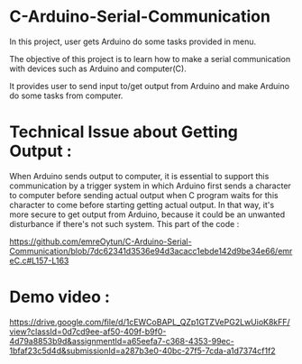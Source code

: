 # C-Arduino-Serial-Communication
In this project, user gets Arduino do some tasks provided in menu. 

The objective of this project is to learn how to make a serial communication with devices such as Arduino and computer(C).

 It provides user to send input to/get output from Arduino and make Arduino do some tasks from computer.

# Technical Issue about Getting Output :

When Arduino sends output to computer, it is essential to support this communication by a trigger system in which Arduino first sends a character to computer before sending actual output when C program waits for this character to come before starting getting actual output. In that way, it's more secure to get output from Arduino, because it could be an unwanted disturbance if there's not such system. This part of the code :

https://github.com/emreOytun/C-Arduino-Serial-Communication/blob/7dc62341d3536e94d3acacc1ebde142d9be34e66/emreC.c#L157-L163

# Demo video :

https://drive.google.com/file/d/1cEWCoBAPL_QZp1GTZVePG2LwUioK8kFF/view?classId=0d7cd9ee-af50-409f-b9f0-4d79a8853b9d&assignmentId=a65eefa7-c368-4353-99ec-1bfaf23c5d4d&submissionId=a287b3e0-40bc-27f5-7cda-a1d7374cf1f2
